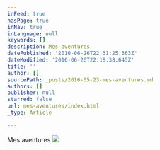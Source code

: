 ```yaml
---
inFeed: true
hasPage: true
inNav: true
inLanguage: null
keywords: []
description: Mes aventures
datePublished: '2016-06-26T22:31:25.363Z'
dateModified: '2016-06-26T22:18:38.645Z'
title: ''
author: []
sourcePath: _posts/2016-05-23-mes-aventures.md
authors: []
publisher: null
starred: false
url: mes-aventures/index.html
_type: Article

---
```

Mes aventures
![](https://the-grid-user-content.s3-us-west-2.amazonaws.com/211e9759-9eaa-4581-a4ad-293aca762a31.jpg)